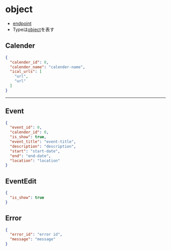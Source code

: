 # object

* [endpoint](endpoint.md)
* Typeは[object](object.md)を表す

## Calender

```json
{
  "calender_id": 0,
  "calender_name": "calender-name",
  "ical_urls": [
    "url",
    "url"
  ]
}
```

***

## Event

```json
{
  "event_id": 0,
  "calender_id": 0,
  "is_show": true,
  "event_title": "event-title",
  "description": "description",
  "start": "start-date",
  "end": "end-date",
  "location": "location"
}
```

## EventEdit

```json
{
  "is_show": true
}
```
## Error

```json
{
  "error_id": "error id",
  "message": "message"
}
```



